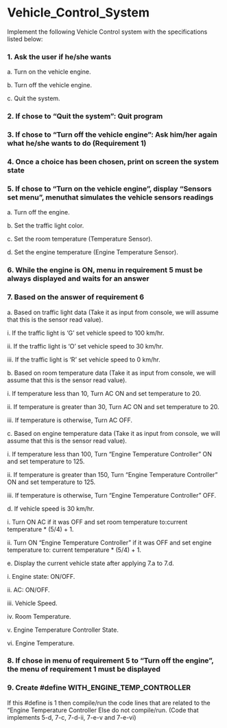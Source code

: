 # Vehicle_Control_System
Implement the following Vehicle Control system with the specifications listed below:
### 1. Ask the user if he/she wants
a. Turn on the vehicle engine.

b. Turn off the vehicle engine.

c. Quit the system.
### 2. If chose to “Quit the system”: Quit program
### 3. If chose to “Turn off the vehicle engine”: Ask him/her again what he/she wants to do (Requirement 1)
### 4. Once a choice has been chosen, print on screen the system state
### 5. If chose to “Turn on the vehicle engine”, display “Sensors set menu”, menuthat simulates the vehicle sensors readings
a. Turn off the engine.

b. Set the traffic light color.

c. Set the room temperature (Temperature Sensor).

d. Set the engine temperature (Engine Temperature Sensor).
### 6. While the engine is ON, menu in requirement 5 must be always displayed and waits for an answer
### 7. Based on the answer of requirement 6
a. Based on traffic light data (Take it as input from console, we will assume that this is the sensor read value).

i. If the traffic light is ‘G’ set vehicle speed to 100 km/hr.

ii. If the traffic light is ‘O’ set vehicle speed to 30 km/hr.

iii. If the traffic light is ‘R’ set vehicle speed to 0 km/hr.

b. Based on room temperature data (Take it as input from console, we will assume that this is the sensor read value).

i. If temperature less than 10, Turn AC ON and set temperature to 20.

ii. If temperature is greater than 30, Turn AC ON and set temperature to 20.

iii. If temperature is otherwise, Turn AC OFF.

c. Based on engine temperature data (Take it as input from console, we will assume that this is the sensor read value).

i. If temperature less than 100, Turn “Engine Temperature Controller” ON and set temperature to 125.

ii. If temperature is greater than 150, Turn “Engine Temperature Controller” ON and set temperature to 125.

iii. If temperature is otherwise, Turn “Engine Temperature Controller” OFF.

d. If vehicle speed is 30 km/hr.

i. Turn ON AC if it was OFF and set room temperature to:current temperature * (5/4) + 1.

ii. Turn ON “Engine Temperature Controller” if it was OFF and set engine temperature to: current temperature * (5/4) + 1.

e. Display the current vehicle state after applying 7.a to 7.d.

i. Engine state: ON/OFF.

ii. AC: ON/OFF.

iii. Vehicle Speed.

iv. Room Temperature.

v. Engine Temperature Controller State.

vi. Engine Temperature.
### 8. If chose in menu of requirement 5 to “Turn off the engine”, the menu of requirement 1 must be displayed
### 9. Create #define WITH_ENGINE_TEMP_CONTROLLER
If this #define is 1 then compile/run the code lines that are related to the “Engine Temperature Controller 
Else do not compile/run. (Code that implements 5-d, 7-c, 7-d-ii, 7-e-v and 7-e-vi)
